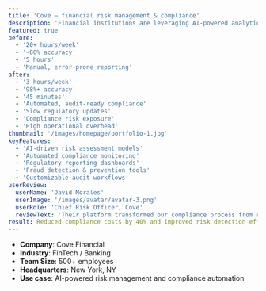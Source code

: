 ```yaml
---
title: 'Cove – financial risk management & compliance'
description: 'Financial institutions are leveraging AI-powered analytics to proactively identify risks, streamline compliance processes, and strengthen trust with stakeholders—ensuring stability and growth in a dynamic market.'
featured: true
before:
  - '20+ hours/week'
  - '~80% accuracy'
  - '5 hours'
  - 'Manual, error-prone reporting'
after:
  - '3 hours/week'
  - '98%+ accuracy'
  - '45 minutes'
  - 'Automated, audit-ready compliance'
  - 'Slow regulatory updates'
  - 'Compliance risk exposure'
  - 'High operational overhead'
thumbnail: '/images/homepage/portfolio-1.jpg'
keyFeatures:
  - 'AI-driven risk assessment models'
  - 'Automated compliance monitoring'
  - 'Regulatory reporting dashboards'
  - 'Fraud detection & prevention tools'
  - 'Customizable audit workflows'
userReview:
  userName: 'David Morales'
  userImage: '/images/avatar/avatar-3.png'
  userRole: 'Chief Risk Officer, Cove'
  reviewText: 'Their platform transformed our compliance process from reactive to proactive. We now detect risks earlier and handle audits with confidence.'
result: Reduced compliance costs by 40% and improved risk detection efficiency by 3x
---
```


- **Company**: Cove Financial
- **Industry**: FinTech / Banking
- **Team Size**: 500+ employees
- **Headquarters**: New York, NY
- **Use case**: AI-powered risk management and compliance automation
